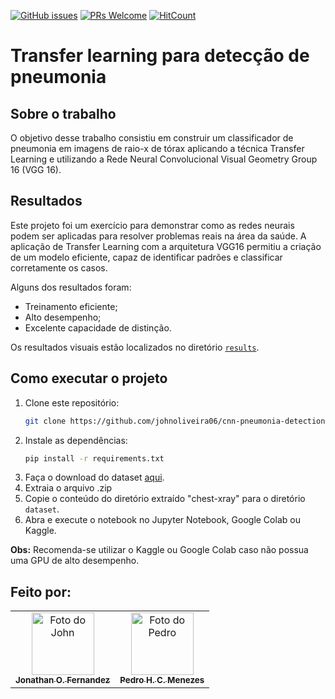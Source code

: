 [![GitHub issues](https://img.shields.io/github/issues/johnoliveira06/cnn-pneumonia-detection)](https://github.com/johnoliveira06/cnn-pneumonia-detection/issues) [![PRs Welcome](https://img.shields.io/badge/PRs-welcome-yellow.svg?style=flat-square)](https://github.com/johnoliveira06/cnn-pneumonia-detection/pulls) [![HitCount](https://views.whatilearened.today/views/github/johnoliveira06/cnn-pneumonia-detection.svg)](https://github.com/johnoliveira06/cnn-pneumonia-detection)

# Transfer learning para detecção de pneumonia

## Sobre o trabalho

O objetivo desse trabalho consistiu em construir um classificador de pneumonia em imagens de raio-x de tórax aplicando a técnica Transfer Learning e utilizando a Rede Neural Convolucional Visual Geometry Group 16 (VGG 16).

## Resultados

Este projeto foi um exercício para demonstrar como as redes neurais podem ser aplicadas para resolver problemas reais na área da saúde. A aplicação de Transfer Learning com a arquitetura VGG16 permitiu a criação de um modelo eficiente, capaz de identificar padrões e classificar corretamente os casos.

Alguns dos resultados foram:

- Treinamento eficiente;
- Alto desempenho;
- Excelente capacidade de distinção.

Os resultados visuais estão localizados no diretório [`results`](https://github.com/johnoliveira06/cnn-pneumonia-detection/results).

## Como executar o projeto

1. Clone este repositório:
   ```bash
   git clone https://github.com/johnoliveira06/cnn-pneumonia-detection.git && cd cnn-pneumonia-detection
   ```
2. Instale as dependências:
   ```bash
   pip install -r requirements.txt
   ```
3. Faça o download do dataset [aqui](https://www.kaggle.com/datasets/tolgadincer/labeled-chest-xray-images/download).
4. Extraia o arquivo .zip
5. Copie o conteúdo do diretório extraído "chest-xray" para o diretório `dataset`.
6. Abra e execute o notebook no Jupyter Notebook, Google Colab ou Kaggle.

**Obs:** Recomenda-se utilizar o Kaggle ou Google Colab caso não possua uma GPU de alto desempenho.

## Feito por:

<table>
  <tr>
    <td align="center">
      <a href="https://www.linkedin.com/in/jonathanoliveira06/">
        <img src="https://avatars.githubusercontent.com/u/88400274?v=4" width="100px;" alt="Foto do John"/><br>
        <sub>
          <b>Jonathan O. Fernandez</b>
        </sub>
      </a>
    </td>
     <td align="center">
      <a href="https://www.linkedin.com/in/pedro-henrique-costa-menezes-791195227/">
        <img src="https://media.licdn.com/dms/image/v2/D4D03AQG8igf6prG9Dg/profile-displayphoto-shrink_400_400/B4DZOhzXpxHYAg-/0/1733586419399?e=1746662400&v=beta&t=370cJLmdymuZGnFHtJh50g90RI21N2I2Cglw09JZBH8" width="100px;" alt="Foto do Pedro"/><br>
        <sub>
          <b>Pedro H. C. Menezes</b>
        </sub>
      </a>
    </td>
  </tr>
</table>
